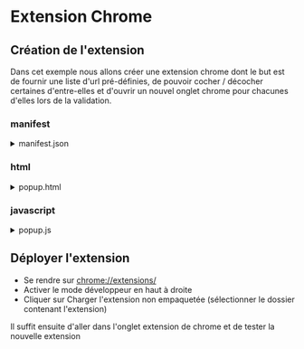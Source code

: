 # Extension Chrome

## Création de l'extension

Dans cet exemple nous allons créer une extension chrome dont le but est de fournir une liste d'url pré-définies, de pouvoir cocher / décocher certaines d'entre-elles et d'ouvrir
un nouvel onglet chrome pour chacunes d'elles lors de la validation.

### manifest

<details>
	<summary>manifest.json</summary>

 ````json
{
  "manifest_version": 3,
  "name": "Mon Extension",
  "version": "1.0.0",
  "author": "me",
  "description": "mon extension a pour but de ...",
  "action": {
    "default_popup": "popup.html"
  },
  "permissions": [
    "tabs"
  ],
  "icons": {
	  "16": "icon.png",
	  "48": "icon48.png",
	  "128": "icon128.png"
	}
}
````

Pour les icônes, prévoir de générer les icônes aux dimensions 16, 48 et 128 dans le répertoire de l'extension
</details>


### html

<details>
	<summary>popup.html</summary>

````html
<!DOCTYPE html>
<html>
<head>
  <title>Mon extension</title>
  <meta charset="UTF-8">
  <link rel="stylesheet" href="https://code.getmdl.io/1.3.0/material.indigo-pink.min.css">
  <link rel="stylesheet" href="https://fonts.googleapis.com/css?family=Roboto:300,400,500,700&display=swap">
   <style>
    body {
      width: 300px;
	  font-family: 'Roboto', Arial, sans-serif;
    }
	#content {
		padding: 20px;
	}
    header {
      background-color: #003883;
      height: 40px;
      padding: 10px;
      color: white;
	  display: flex;
	  align-items: center;
	  font-size: 1.4em;
	  font-weight: 600;
  }	
	img {
		border-radius: 100%;
		margin-right: 10px;
	}
  ul {
	  list-style-type: none;
	  padding: 0;
	  display: grid;
	  grid-template-columns: repeat(2, 1fr);
	  gap: 10px;
	}
  li {
      margin-bottom: 10px;
  }
  button {
      display: block;
      margin-top: 10px;
  }
  </style>
  
</head>
<body>
  <header>
  <img src="logo.png" width="20" height="20" />
    Mon extension
  </header>
  <div id="content">
	  <label>
		<input type="checkbox" id="selectAllCheckbox"> Sélectionner tout
	  </label>
	  <ul id="urlList"></ul>
	  <button id="openTabsButton" class="mdl-button mdl-button--raised">Ouvrir</button>
  </div>  
</body>

<script src="popup.js"></script>
</html>
````
</details>

### javascript

<details>
	<summary>popup.js</summary>

````javascript
document.addEventListener('DOMContentLoaded', function() {
  var urls = ['test.com', 'test2.com'];
  var urlPrefix = 'https://www.'
  var urlList = document.getElementById('urlList');
  var selectAllCheckbox = document.getElementById('selectAllCheckbox');  
  
  for (var i = 0; i < urls.length; i++) {	
	  var url = `${urlPrefix}${urls[i]}`;
	  createCheckboxItem(url, urls[i])
  }

  selectAllCheckbox.addEventListener('change', function() {
    var checkboxes = document.querySelectorAll('input[type="checkbox"]');
    checkboxes.forEach(function(checkbox) {
      checkbox.checked = selectAllCheckbox.checked;
    });
  });

  document.getElementById('openTabsButton').addEventListener('click', function() {
    var checkboxes = document.querySelectorAll('input[type="checkbox"]:checked');
    var selectedUrls = Array.from(checkboxes).map(function(checkbox) {
      return checkbox.value;
    });
	
	if (selectedUrls.length > 7) {
      var confirmation = confirm('Vous avez sélectionné plus de 7 éléments. Êtes-vous certain de vouloir ouvrir autant d\'onglets ?');
      if (!confirmation) {
        return;
      }
    }
    for (var i = 0; i < selectedUrls.length; i++) {
      chrome.tabs.create({ url: selectedUrls[i] });
    }
  });
});

function createCheckboxItem(url, label) {
	var listItem = document.createElement('li');
	var checkbox = document.createElement('input');
	checkbox.type = 'checkbox';
	checkbox.value = url;
	listItem.appendChild(checkbox);
	listItem.appendChild(document.createTextNode(label));
	urlList.appendChild(listItem);
}
````
 
</details>


## Déployer l'extension

* Se rendre sur [chrome://extensions/](chrome://extensions/)
* Activer le mode développeur en haut à droite
* Cliquer sur Charger l'extension non empaquetée (sélectionner le dossier contenant l'extension)

Il suffit ensuite d'aller dans l'onglet extension de chrome et de tester la nouvelle extension
